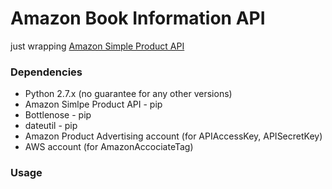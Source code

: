 # Amazon Book Information API

just wrapping [Amazon Simple Product API](https://github.com/yoavaviram/python-amazon-simple-product-api)

### Dependencies
* Python 2.7.x (no guarantee for any other versions)
* Amazon Simlpe Product API - pip
* Bottlenose - pip
* dateutil - pip
* Amazon Product Advertising account (for APIAccessKey, APISecretKey)
* AWS account (for AmazonAccociateTag)

### Usage

